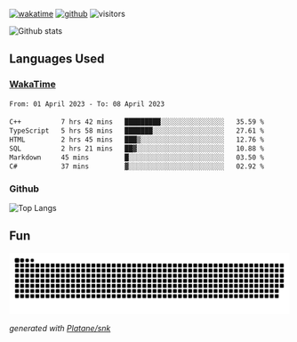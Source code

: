 [![wakatime](https://wakatime.com/badge/user/82c377cd-a54c-404c-b7df-177b313ca539.svg)](https://wakatime.com/@82c377cd-a54c-404c-b7df-177b313ca539)
[![github](https://img.shields.io/github/followers/xinthose?logo=github&style=plastic)](https://github.com/alanhamlett?tab=followers)
![visitors](https://visitor-badge.glitch.me/badge?page_id=xinthose&left_color=green&right_color=red)

![Github stats](https://github-readme-stats.vercel.app/api?username=xinthose&show_icons=true&theme=radical&count_private=true)

## Languages Used

### [WakaTime](https://wakatime.com/)
<!--START_SECTION:waka-->

```text
From: 01 April 2023 - To: 08 April 2023

C++          7 hrs 42 mins   █████████░░░░░░░░░░░░░░░░   35.59 %
TypeScript   5 hrs 58 mins   ███████░░░░░░░░░░░░░░░░░░   27.61 %
HTML         2 hrs 45 mins   ███▒░░░░░░░░░░░░░░░░░░░░░   12.76 %
SQL          2 hrs 21 mins   ██▓░░░░░░░░░░░░░░░░░░░░░░   10.88 %
Markdown     45 mins         █░░░░░░░░░░░░░░░░░░░░░░░░   03.50 %
C#           37 mins         ▓░░░░░░░░░░░░░░░░░░░░░░░░   02.92 %
```

<!--END_SECTION:waka-->

### Github

![Top Langs](https://github-readme-stats.vercel.app/api/top-langs/?username=xinthose)

## Fun
![github contribution grid snake animation](https://raw.githubusercontent.com/xinthose/xinthose/output/github-contribution-grid-snake.svg)

_generated with [Platane/snk](https://github.com/Platane/snk)_
